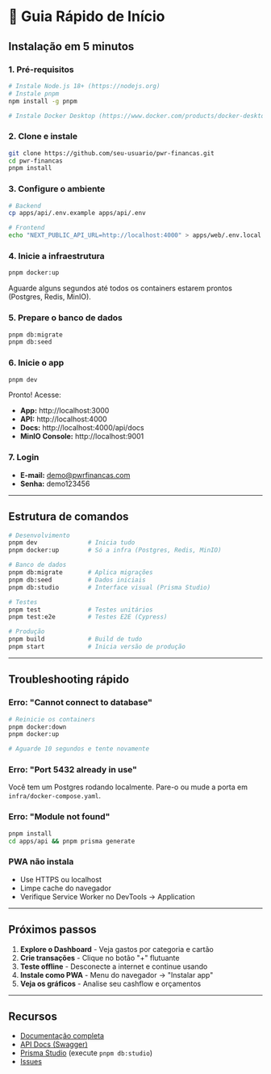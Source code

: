 # 🚀 Guia Rápido de Início

## Instalação em 5 minutos

### 1. Pré-requisitos
```bash
# Instale Node.js 18+ (https://nodejs.org)
# Instale pnpm
npm install -g pnpm

# Instale Docker Desktop (https://www.docker.com/products/docker-desktop)
```

### 2. Clone e instale
```bash
git clone https://github.com/seu-usuario/pwr-financas.git
cd pwr-financas
pnpm install
```

### 3. Configure o ambiente
```bash
# Backend
cp apps/api/.env.example apps/api/.env

# Frontend
echo "NEXT_PUBLIC_API_URL=http://localhost:4000" > apps/web/.env.local
```

### 4. Inicie a infraestrutura
```bash
pnpm docker:up
```

Aguarde alguns segundos até todos os containers estarem prontos (Postgres, Redis, MinIO).

### 5. Prepare o banco de dados
```bash
pnpm db:migrate
pnpm db:seed
```

### 6. Inicie o app
```bash
pnpm dev
```

Pronto! Acesse:
- **App:** http://localhost:3000
- **API:** http://localhost:4000
- **Docs:** http://localhost:4000/api/docs
- **MinIO Console:** http://localhost:9001

### 7. Login
- **E-mail:** demo@pwrfinancas.com
- **Senha:** demo123456

---

## Estrutura de comandos

```bash
# Desenvolvimento
pnpm dev              # Inicia tudo
pnpm docker:up        # Só a infra (Postgres, Redis, MinIO)

# Banco de dados
pnpm db:migrate       # Aplica migrações
pnpm db:seed          # Dados iniciais
pnpm db:studio        # Interface visual (Prisma Studio)

# Testes
pnpm test             # Testes unitários
pnpm test:e2e         # Testes E2E (Cypress)

# Produção
pnpm build            # Build de tudo
pnpm start            # Inicia versão de produção
```

---

## Troubleshooting rápido

### Erro: "Cannot connect to database"
```bash
# Reinicie os containers
pnpm docker:down
pnpm docker:up

# Aguarde 10 segundos e tente novamente
```

### Erro: "Port 5432 already in use"
Você tem um Postgres rodando localmente. Pare-o ou mude a porta em `infra/docker-compose.yaml`.

### Erro: "Module not found"
```bash
pnpm install
cd apps/api && pnpm prisma generate
```

### PWA não instala
- Use HTTPS ou localhost
- Limpe cache do navegador
- Verifique Service Worker no DevTools → Application

---

## Próximos passos

1. **Explore o Dashboard** - Veja gastos por categoria e cartão
2. **Crie transações** - Clique no botão "+" flutuante
3. **Teste offline** - Desconecte a internet e continue usando
4. **Instale como PWA** - Menu do navegador → "Instalar app"
5. **Veja os gráficos** - Analise seu cashflow e orçamentos

---

## Recursos

- [Documentação completa](./README.md)
- [API Docs (Swagger)](http://localhost:4000/api/docs)
- [Prisma Studio](http://localhost:5555) (execute `pnpm db:studio`)
- [Issues](https://github.com/seu-usuario/pwr-financas/issues)
